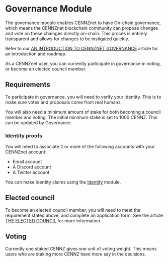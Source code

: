 # Governance Module

The governance module enables CENNZnet to have On-chain governance, which means the CENNZnet blockchain community can propose changes and vote on these chainges directly on-chain. This proces is entirely transparent and allows for changes to be instigated quickly.

Refer to our [AN INTRODUCTION TO CENNZNET GOVERNANCE](https://cennz.net/knowledge-hub/governance/an-introduction-to-cennznet-governance/) article for an introduction and roadmap.

As a CENNZnet user, you can currently participate in governance in voting, or become an elected council member.

## Requirements

To participate in governance, you will need to verify your identity. This is to make sure votes and proposals come from real humans. 

You will also need a minimum amount of stake for both becoming a council member and voting. The initial minimum stake is set to 1000 CENNZ. This can be updated by Governance.

### Identity proofs

You will need to associate 2 or more of the following accounts with your CENNZnet account: 

* Email account
* A Discord account
* A Twitter account

You can make identity claims using the [Identity](Runtime-modules/Identity) module.

## Elected council

To become an elected council member, you will need to meet the requirement stated above, and complete an application form. See the article [THE ELECTED COUNCIL](https://cennz.net/knowledge-hub/governance/the-elected-council/) for more information.

## Voting

Currently one staked CENNZ gives one unit of voting weight. This means users who are staking more CENNZ have more say in the decisions.